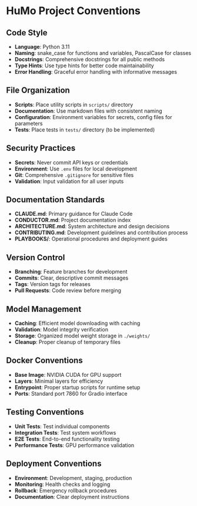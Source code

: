# HuMo Project Conventions

## Code Style
- **Language**: Python 3.11
- **Naming**: snake_case for functions and variables, PascalCase for classes
- **Docstrings**: Comprehensive docstrings for all public methods
- **Type Hints**: Use type hints for better code maintainability
- **Error Handling**: Graceful error handling with informative messages

## File Organization
- **Scripts**: Place utility scripts in `scripts/` directory
- **Documentation**: Use markdown files with consistent naming
- **Configuration**: Environment variables for secrets, config files for parameters
- **Tests**: Place tests in `tests/` directory (to be implemented)

## Security Practices
- **Secrets**: Never commit API keys or credentials
- **Environment**: Use `.env` files for local development
- **Git**: Comprehensive `.gitignore` for sensitive files
- **Validation**: Input validation for all user inputs

## Documentation Standards
- **CLAUDE.md**: Primary guidance for Claude Code
- **CONDUCTOR.md**: Project documentation index
- **ARCHITECTURE.md**: System architecture and design decisions
- **CONTRIBUTING.md**: Development guidelines and contribution process
- **PLAYBOOKS/**: Operational procedures and deployment guides

## Version Control
- **Branching**: Feature branches for development
- **Commits**: Clear, descriptive commit messages
- **Tags**: Version tags for releases
- **Pull Requests**: Code review before merging

## Model Management
- **Caching**: Efficient model downloading with caching
- **Validation**: Model integrity verification
- **Storage**: Organized model weight storage in `./weights/`
- **Cleanup**: Proper cleanup of temporary files

## Docker Conventions
- **Base Image**: NVIDIA CUDA for GPU support
- **Layers**: Minimal layers for efficiency
- **Entrypoint**: Proper startup scripts for runtime setup
- **Ports**: Standard port 7860 for Gradio interface

## Testing Conventions
- **Unit Tests**: Test individual components
- **Integration Tests**: Test system workflows
- **E2E Tests**: End-to-end functionality testing
- **Performance Tests**: GPU performance validation

## Deployment Conventions
- **Environment**: Development, staging, production
- **Monitoring**: Health checks and logging
- **Rollback**: Emergency rollback procedures
- **Documentation**: Clear deployment instructions